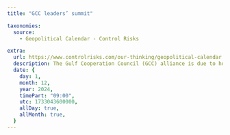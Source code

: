 ```yaml
---
title: "GCC leaders’ summit"

taxonomies:
  source:
    - Geopolitical Calendar - Control Risks

extra:
  url: https://www.controlrisks.com/our-thinking/geopolitical-calendar
  description: The Gulf Cooperation Council (GCC) alliance is due to hold its annual Supreme Council leaders’ summit to agree shared policy positions across member countries to drive collective policymaking and coordination over the coming year. Location- Global.
  date: {
    day: 1,
    month: 12,
    year: 2024,
    timePart: "09:00",
    utc: 1733043600000,
    allDay: true,
    allMonth: true,
  }
---
```

